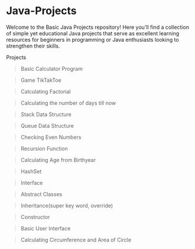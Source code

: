 # Java-Projects
Welcome to the Basic Java Projects repository! Here you'll find a collection of simple yet educational Java projects that serve as excellent learning resources for beginners in programming or Java enthusiasts looking to strengthen their skills.


Projects

> Basic Calculator Program 

> Game TikTakToe

> Calculating Factorial

> Calculating the number of days till now

> Stack Data Structure

> Queue Data Structure

> Checking Even Numbers                        

> Recursion Function

> Calculating Age from Birthyear

> HashSet

> Interface 

> Abstract Classes

> Inheritance(super key word, override)

> Constructor

> Basic User Interface

> Calculating Circumference and Area of Circle


